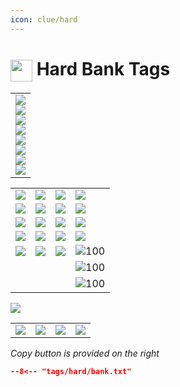 ```yaml
---
icon: clue/hard
---
```


# <img style="vertical-align:middle" src="https://oldschool.runescape.wiki/images/Clue_scroll_%28hard%29_detail.png" width="35"> Hard Bank Tags

<div class="main-container">
    <div class="left-container">
        <table class="equipment">
            <tbody>
                <tr>
                    <td>
                        <div class="equipment-div">
                        <div class="equipment-head equipment-blank">
                            <div class="equipment-plinkp"><a href="https://oldschool.runescape.wiki/w/Kandarin_headgear_4" title="Kandarin headgear 4"><img src="https://oldschool.runescape.wiki/images/Kandarin_headgear_4.png"></a></div>
                        </div>
                        <div class="equipment-cape equipment-blank">
                            <div class="equipment-plinkp"><a href="https://oldschool.runescape.wiki/w/Max_cape#Inventory" title="Max cape"><img src="https://oldschool.runescape.wiki/images/Max_cape.png"></a></div>
                        </div>
                        <div class="equipment-neck equipment-blank">
                            <div class="equipment-plinkp"><a href="https://oldschool.runescape.wiki/w/Amulet_of_glory#4" title="Amulet of glory"><img src="https://oldschool.runescape.wiki/images/Amulet_of_glory.png"></a></div>
                        </div>
                        <div class="equipment-ammo">
                            <div class="equipment-plinkp"></div>
                        </div>
                        <div class="equipment-weapon equipment-blank">
                            <div class="equipment-plinkp"><a href="https://oldschool.runescape.wiki/w/Toxic_blowpipe#Charged" title="Toxic blowpipe"><img src="https://oldschool.runescape.wiki/images/Toxic_blowpipe.png"></a></div>
                        </div>
                        <div class="equipment-torso equipment-blank">
                            <div class="equipment-plinkp"><a href="https://oldschool.runescape.wiki/w/Masori_body_(f)" title="Masori body (f)"><img src="https://oldschool.runescape.wiki/images/Masori_body_%28f%29.png"></a></div>
                        </div>
                        <div class="equipment-shield">
                            <div class="equipment-plinkp"></div>
                        </div>
                        <div class="equipment-legs equipment-blank">
                            <div class="equipment-plinkp"><a href="https://oldschool.runescape.wiki/w/Morytania_legs_4" title="Morytania legs 4"><img src="https://oldschool.runescape.wiki/images/Morytania_legs_4.png"></a></div>
                        </div>
                        <div class="equipment-gloves equipment-blank">
                            <div class="equipment-plinkp"><a href="https://oldschool.runescape.wiki/w/Combat_bracelet#(4)" title="Combat bracelet"><img src="https://oldschool.runescape.wiki/images/Combat_bracelet.png"></a></div>
                        </div>
                        <div class="equipment-gloves">
                            <div class="equipment-plinkp"></div>
                        </div>
                        <div class="equipment-boots">
                            <div class="equipment-plinkp"></div>
                        </div>
                        <div class="equipment-ring equipment-blank">
                            <div class="equipment-plinkp"><a href="https://oldschool.runescape.wiki/w/Ring_of_wealth_(5)#(5)" title="Ring of wealth (5)"><img src="https://oldschool.runescape.wiki/images/Ring_of_wealth_%285%29.png"></a></div>
                        </div>
                        </div>
                    </td>
                </tr>
            </tbody>
        </table>
    </div>
    <div class="left-container">
        <table class="inventorytable">
            <tbody>
                <tr>
                    <td><a href="https://oldschool.runescape.wiki/w/Clue_scroll_(hard)" title="Clue scroll (hard)"><img src="https://oldschool.runescape.wiki/images/Clue_scroll_%28hard%29.png"></a></td>
                    <td><a href="https://oldschool.runescape.wiki/w/Achievement_diary_cape_(t)" title="Achievement diary cape (t)"><img src="https://oldschool.runescape.wiki/images/Achievement_diary_cape_%28t%29.png"></a></td>
                    <td><a href="https://oldschool.runescape.wiki/w/Quest_point_cape_(t)" title="Quest point cape (t)"><img src="https://oldschool.runescape.wiki/images/Quest_point_cape_%28t%29.png"></a></td>
                    <td><a href="https://oldschool.runescape.wiki/w/Book_of_the_dead" title="Book of the dead"><img src="https://oldschool.runescape.wiki/images/Book_of_the_dead.png"></a></td>
                </tr>
                <tr>
                    <td><a href="https://oldschool.runescape.wiki/w/Spade" title="Spade"><img src="https://oldschool.runescape.wiki/images/Spade.png"></a></td>
                    <td><a href="https://oldschool.runescape.wiki/w/Royal_seed_pod" title="Royal seed pod"><img src="https://oldschool.runescape.wiki/images/Royal_seed_pod.png"></a></td>
                    <td><a href="https://oldschool.runescape.wiki/w/Ardougne_cloak_4" title="Ardougne cloak 4"><img src="https://oldschool.runescape.wiki/images/Ardougne_cloak_4.png"></a></td>
                    <td><a href="https://oldschool.runescape.wiki/w/Master_scroll_book" title="Master scroll book"><img src="https://oldschool.runescape.wiki/images/Master_scroll_book.png"></a></td>
                </tr>
                <tr>
                    <td><a href="https://oldschool.runescape.wiki/w/Burning_amulet" title="Burning amulet"><img src="https://oldschool.runescape.wiki/images/Burning_amulet.png"></a></td>
                    <td><a href="https://oldschool.runescape.wiki/w/Necklace_of_passage" title="Necklace of passage"><img src="https://oldschool.runescape.wiki/images/Necklace_of_passage.png"></a></td>
                    <td><a href="https://oldschool.runescape.wiki/w/Skills_necklace" title="Skills necklace"><img src="https://oldschool.runescape.wiki/images/Skills_necklace.png"></a></td>
                    <td><a href="https://oldschool.runescape.wiki/w/Camulet" title="Camulet"><img src="https://oldschool.runescape.wiki/images/Camulet.png"></a></td>
                </tr>
                <tr>
                    <td><a href="https://oldschool.runescape.wiki/w/Ring_of_dueling" title="Ring of dueling"><img src="https://oldschool.runescape.wiki/images/Ring_of_dueling.png"></a></td>
                    <td><a href="https://oldschool.runescape.wiki/w/Karamja_gloves_4" title="Karamja gloves 4"><img src="https://oldschool.runescape.wiki/images/Karamja_gloves_4.png"></a></td>
                    <td><a href="https://oldschool.runescape.wiki/w/Ectophial" title="Ectophial"><img src="https://oldschool.runescape.wiki/images/Ectophial.png"></a></td>
                    <td><a href="https://oldschool.runescape.wiki/w/Western_banner_4" title="Western banner 4"><img src="https://oldschool.runescape.wiki/images/Western_banner_4.png"></a></td>
                </tr>
                <tr>
                    <td><a href="https://oldschool.runescape.wiki/w/Divine_ranging_potion" title="Divine ranging potion"><img src="https://oldschool.runescape.wiki/images/Divine_ranging_potion%284%29.png"></a></td>
                    <td><a href="https://oldschool.runescape.wiki/w/Stamina_potion" title="Stamina potion"><img src="https://oldschool.runescape.wiki/images/Stamina_potion%284%29.png"></a></td>
                    <td><a href="https://oldschool.runescape.wiki/w/Divine_rune_pouch" title="Divine rune pouch"><img src="https://oldschool.runescape.wiki/images/Divine_rune_pouch.png"></a></td>
                    <td><a href="https://oldschool.runescape.wiki/w/Blood_rune" title="Blood rune"><img src="https://oldschool.runescape.wiki/images/Blood_rune.png"></a><span class="inv-quantity-text qty-1">100</td>
                </tr>
                <tr>
                    <td></td>
                    <td></td>
                    <td></td>
                    <td><a href="https://oldschool.runescape.wiki/w/Soul_rune" title="Soul rune"><img src="https://oldschool.runescape.wiki/images/Soul_rune.png"></a><span class="inv-quantity-text qty-1">100</td>
                </tr>
                <tr>
                    <td></td>
                    <td></td>
                    <td></td>
                    <td><a href="https://oldschool.runescape.wiki/w/Cosmic_rune" title="Cosmic rune"><img src="https://oldschool.runescape.wiki/images/Cosmic_rune.png"></a><span class="inv-quantity-text qty-1">100</td>
                </tr>
            </tbody>
        </table>
    </div>
    <div class="right-container">
        <div class="half-container-top">
            <img class="icon" src="https://oldschool.runescape.wiki/images/Lunar_spellbook.png" />
        </div>
        <div class="half-container-bottom">
            <table class="runepouchtable divinerunepouch">
                <tbody>
                    <tr>
                        <td><a href="https://oldschool.runescape.wiki/w/Law_rune" title="Law rune"><img src="https://oldschool.runescape.wiki/images/Law_rune.png"></a></td>
                        <td class="middle-rune"><a href="https://oldschool.runescape.wiki/w/Dust_rune" title="Dust rune"><img src="https://oldschool.runescape.wiki/images/Dust_rune.png"></a></td>
                        <td class="middle-rune"><a href="https://oldschool.runescape.wiki/w/Steam_rune" title="Steam rune"><img src="https://oldschool.runescape.wiki/images/Steam_rune.png"></a></td>
                        <td><a href="https://oldschool.runescape.wiki/w/Astral_rune" title="Astral rune"><img src="https://oldschool.runescape.wiki/images/Astral_rune.png"></a></td>
                    </tr>
                </tbody>
            </table>
        </div>
    </div>
</div>

_Copy button is provided on the right_
``` json title=""
--8<-- "tags/hard/bank.txt"
```